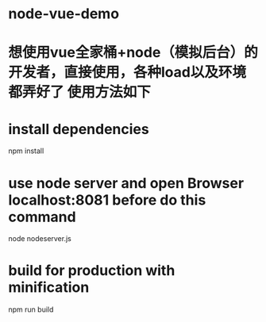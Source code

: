 
# node-vue-demo
想使用vue全家桶+node（模拟后台）的开发者，直接使用，各种load以及环境都弄好了
使用方法如下
=======

# install dependencies
npm install

# use node server and open Browser localhost:8081 before do this command
node nodeserver.js

# build for production with minification
npm run build


